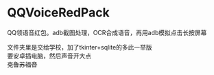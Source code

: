 # QQVoiceRedPack
QQ领语音红包。adb截图处理，OCR合成语音，再用adb模拟点击长按屏幕

文件夹里是交给学校，加了tkinter+sqlite的多此一举版<br>
要安卓插电脑，然后声音开大点<br>
<del>克鲁苏福音</del>
